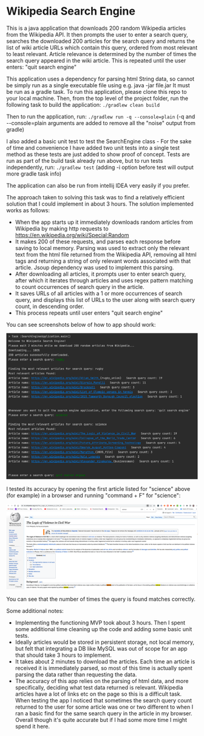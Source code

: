 # Wikipedia Search Engine

This is a java application that downloads 200 random Wikipedia articles from the Wikipedia API. It then prompts the user to enter a search
query, searches the downloaded 200 articles for the search query and returns the list of wiki article URLs which contain this query,
ordered from most relevant to least relevant. Article relevance is determined by the number of times the search query appeared in the wiki article.
This is repeated until the user enters: "quit search engine"


This application uses a dependency for parsing html String data, so cannot be simply run as a single executable file using e.g. java -jar file.jar
It must be run as a gradle task. To run this application, please clone this repo to your local machine. Then, from the top level of the
project folder, run the following task to build the application: 
`./gradlew clean build`

Then to run the application, run:
`./gradlew run -q --console=plain` (-q and --console=plain arguments are added to remove all the "noise" output from gradle)

I also added a basic unit test to test the SearchEngine class - For the sake of time and convenience I have added two unit tests into a single test method as these tests are just added to show proof of concept.
Tests are run as part of the build task already run above, but to run tests independently, run:
`./gradlew test` (adding -i option before test will output more gradle task info)

The application can also be run from intellij IDEA very easily if you prefer.

The approach taken to solving this task was to find a relatively efficient solution that I could implement in about 3 hours. The solution 
implemented works as follows:
* When the app starts up it immediately downloads random articles from Wikipedia by making http requests to https://en.wikipedia.org/wiki/Special:Random
* It makes 200 of these requests, and parses each response before saving to local memory. Parsing was used to extract only the relevant text from the html file returned from the Wikipedia API, removing all html tags and returning a string of only relevant words associated with that article. Jsoup dependency was used to implement this parsing.
* After downloading all articles, it prompts user to enter search query, after which it iterates through articles and uses regex pattern matching to count occurrences of search query in the article. 
* It saves URLs of all articles with a 1 or more occurrences of search query, and displays this list of URLs to the user along with search query count, in descending order.
* This process repeats until user enters "quit search engine"

You can see screenshots below of how to app should work:


![img.png](img.png)



I tested its accuracy by opening the first article listed for "science" above (for example) in a browser and running "command + F" for "science":

![img_1.png](img_1.png)

You can see that the number of times the query is found matches correctly. 

Some additional notes:
* Implementing the functioning MVP took about 3 hours. Then I spent some additional time cleaning up the code and adding some basic unit tests.
* Ideally articles would be stored in persistent storage, not local memory, but felt that integrating a DB like MySQL was out of scope for an app that should take 3 hours to implement.
* It takes about 2 minutes to download the articles. Each time an article is received it is immediately parsed, so most of this time is actually spent parsing the data rather than requesting the data. 
* The accuracy of this app relies on the parsing of html data, and more specifically, deciding what test data returned is relevant. Wikipedia articles have a lot of links etc on the page so this is a difficult task. When testing the app I noticed that sometimes the search query count returned to the user for some article was one or two different to when I ran a basic find for the same search query in the article in my browser. Overall though it's quite accurate but if I had some more time I might spend it here.